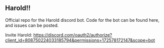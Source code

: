 ## Harold!!
Official repo for the Harold discord bot.
Code for the bot can be found here, and issues can be posted.

Invite Harold: https://discord.com/oauth2/authorize?client_id=808750224033185794&permissions=172578172147&scope=bot
